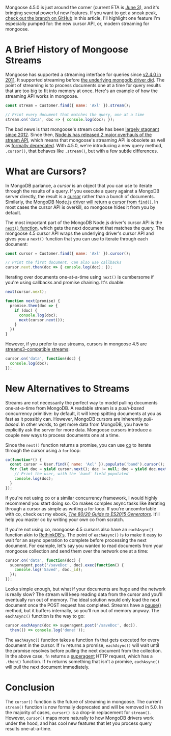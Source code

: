 Mongoose 4.5.0 is just around the corner (current ETA is [June 3](https://github.com/Automattic/mongoose/milestones)),
and it's bringing several powerful new features. If you want to get a sneak
peak,
[check out the branch on GitHub](https://github.com/Automattic/mongoose/tree/4.5) In this article, I'll highlight one feature I'm especially pumped for: the
new cursor API, or, modern streaming for mongoose.

A Brief History of Mongoose Streams
===================================

Mongoose has supported a streaming interface for queries since
[v2.4.0 in 2011](https://github.com/Automattic/mongoose/commit/2c3ae79f6b6d16ac93057f458c5172a88ec04b91). It supported streaming before
[the underlying mongodb driver did](https://github.com/mongodb/node-mongodb-native/pull/458/files). The point
of streaming is to process documents one at a time for query results that are
too big to fit into memory at once. Here's an example of how the streaming API
works in mongoose.

```javascript
const stream = Customer.find({ name: 'Axl' }).stream();

// Print every document that matches the query, one at a time
stream.on('data', doc => { console.log(doc); });
```

The bad news is that mongoose's stream code has been
[largely stagnant since 2012](https://github.com/Automattic/mongoose/commits/4.5/lib/querystream.js).
Since then, [Node.js has released 2 major overhauls of the stream API](https://strongloop.com/strongblog/whats-new-io-js-beta-streams3/),
which means that mongoose's streaming API is obsolete as well as
[formally deprecated](https://github.com/Automattic/mongoose/wiki/5.0-Deprecation-Warnings).
With 4.5.0, we're introducing a new query method, `.cursor()`, that behaves
like `.stream()`, but with a few subtle differences.

What are Cursors?
=================

In MongoDB parlance, a _cursor_ is an object that
you can use to iterate through the results of a query. If you execute a query
against a MongoDB server directly, the result is a [cursor](https://docs.mongodb.com/manual/core/cursors/) rather than a bunch
of documents. Similarly, the
[MongoDB Node.js driver will return a cursor from `find()`](http://mongodb.github.io/node-mongodb-native/2.1/api/Collection.html#find). In most cases the
cursor API is overkill, so mongoose hides it from you by default.

The most important part of the MongoDB Node.js driver's cursor API is the
[`next()` function](http://mongodb.github.io/node-mongodb-native/2.1/api/Cursor.html#next), which gets the next document that matches the query. The mongoose 4.5 cursor
API wraps the underlying driver's cursor API and gives you a `next()` function
that you can use to iterate through each document:

```javascript
const cursor = Customer.find({ name: 'Axl' }).cursor();

// Print the first document. Can also use callbacks
cursor.next.then(doc => { console.log(doc); });
```

Iterating over documents one-at-a-time using `next()` is cumbersome if
you're using callbacks and promise chaining. It's doable:

```javascript
next(cursor.next);

function next(promise) {
  promise.then(doc => {
    if (doc) {
      console.log(doc);
      next(cursor.next());
    }
  })
}
```

However, if you prefer to use streams, cursors in mongoose 4.5 are [streams3-compatible streams](https://strongloop.com/strongblog/whats-new-io-js-beta-streams3/):

```javascript
cursor.on('data', function(doc) {
  console.log(doc);
});
```

New Alternatives to Streams
===========================

Streams are not necessarily the perfect way to model pulling documents
one-at-a-time from MongoDB. A readable stream is a _push-based_ concurrency
primitive: by default, it will keep spitting documents at you as fast as it
possibly can. However, MongoDB cursors are inherently _pull-based_. In other
words, to get more data from MongoDB, you have to explicitly ask the server
for more data. Mongoose cursors introduce a couple new ways to process
documents one at a time.

Since the `next()` function returns a promise, you can use [co](http://npmjs.org/package/co) to iterate through the cursor using a
`for` loop:

```javascript
co(function*() {
  const cursor = User.find({ name: 'Axl' }).populate('band').cursor();
  for (let doc = yield cursor.next(); doc != null; doc = yield doc.next()) {
    // Print the user, with the `band` field populated
    console.log(doc);
  }
});
```

If you're not using co or a similar concurrency framework, I would highly
recommend you start doing so. Co makes complex async tasks like iterating
through a cursor as simple as writing a for loop. If you're uncomfortable
with co, check out my ebook, [_The 80/20 Guide to ES2015 Generators_](http://es2015generators.com/). It'll help you master
co by writing your own co from scratch.

If you're not using co, mongoose 4.5 cursors also have an `eachAsync()`
function akin to [RethinkDB's](https://rethinkdb.com/api/javascript/each_async/). The
point of `eachAsync()` is to make it easy to wait for an async operation
to complete before processing the next document. For example, let's say you
wanted to read documents from your mongoose collection and send them over
the network one at a time:

```javascript
cursor.on('data', function(doc) {
  superagent.post('/saveDoc', doc).exec(function() {
    console.log('Saved', doc._id);
  });
});
```

Looks simple enough, but what if your documents are huge and the network
is really slow? The stream will keep reading data from the cursor and you'll
eventually run out of memory. The ideal solution would only load the next
document once the POST request has completed. Streams have a [pause()](https://nodejs.org/api/stream.html#stream_readable_pause) method,
but it buffers internally, so you'll run out of memory anyway.
The `eachAsync()` function is the way to go:

```javascript
cursor.eachAsync(doc => superagent.post('/saveDoc', doc)).
  then(() => console.log('done!'));
```

The `eachAsync()` function takes a function `fn` that gets executed for
every document in the cursor. If `fn` returns a promise, `eachAsync()` will
wait until the promise resolves before pulling the next document from the
collection. In the above case, `fn` returns a [superagent](http://npmjs.org/package/superagent) HTTP request, which has
a `.then()` function. If `fn` returns something that isn't a promise, `eachAsync()`
will pull the next document immediately.

Conclusion
==========

The `cursor()` function is the future of streaming in mongoose. The current
`stream()` function is now formally deprecated and will be removed in 5.0.
In the majority of cases, `cursor()` is a drop-in replacement for `stream()`.
However, `cursor()` maps more naturally to how MongoDB drivers work
under the hood, and has cool new features that let you process query results
one-at-a-time.
